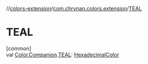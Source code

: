 //[colors-extension](../../index.md)/[com.chrynan.colors.extension](index.md)/[TEAL](-t-e-a-l.md)

# TEAL

[common]\
val [Color.Companion](../../../colors-core/colors-core/com.chrynan.colors/-color/-companion/index.md).[TEAL](-t-e-a-l.md): [HexadecimalColor](../../../colors-core/colors-core/com.chrynan.colors/-hexadecimal-color/index.md)
